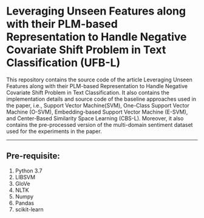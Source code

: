 # Leveraging Unseen Features along with their PLM-based Representation to Handle Negative Covariate Shift Problem in Text Classification (UFB-L)
This repository contains the source code of the article Leveraging Unseen Features along with their PLM-based Representation to Handle Negative Covariate Shift Problem in Text Classification. It also contains the implementation details and source code of the baseline approaches used in the paper, i.e., Support Vector Machine(SVM), One-Class Support Vector Machine (O-SVM), Embedding-based Support Vector Machine (E-SVM), and Center-Based Similarity Space Learning (CBS-L).
Moreover, it also contains the pre-processed version of the multi-domain sentiment dataset used for the experiments in the paper.

-------------------------
Pre-requisite:
-------------------------
1. Python 3.7
2. LIBSVM
3. GloVe
4. NLTK
5. Numpy
6. Pandas
7. scikit-learn

